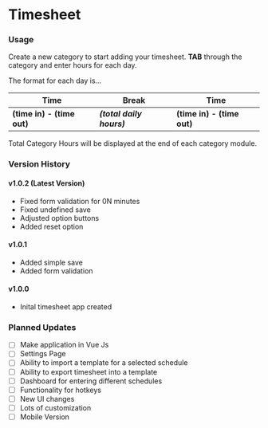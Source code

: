 # Timesheet

### Usage
Create a new category to start adding your timesheet. **TAB** through the category and enter hours for each day. 

The format for each day is...

| Time | Break | Time |
|------|-------|------|
| **(time in) - (time out)** | ***(total daily hours)*** | **(time in) - (time out)** | 

Total Category Hours will be displayed at the end of each category module.

### Version History
#### v1.0.2 (Latest Version)
- Fixed form validation for 0N minutes
- Fixed undefined save
- Adjusted option buttons
- Added reset option

#### v1.0.1
- Added simple save
- Added form validation

#### v1.0.0
- Inital timesheet app created


### Planned Updates
- [ ] Make application in Vue Js
- [ ] Settings Page
- [ ] Ability to import a template for a selected schedule
- [ ] Ability to export timesheet into a template
- [ ] Dashboard for entering different schedules
- [ ] Functionality for hotkeys
- [ ] New UI changes
- [ ] Lots of customization
- [ ] Mobile Version
